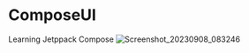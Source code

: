 # ComposeUI
Learning Jetppack Compose
![Screenshot_20230908_083246](https://github.com/thangpq46/ComposeUI/assets/38754038/0e49edc6-e8ce-4c52-ae84-f502bcc25aa4)
